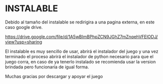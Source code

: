# INSTALABLE

Debido al tamaño del instalable se redirigira a una pagina externa, en este caso google drive.

https://drive.google.com/file/d/1A5wBImBPhpZCN9JGhZ7mZnqehVFElODJ/view?usp=sharing

El instalable es muy sencillo de usar, abrirá el instalador del juego y una vez terminado el proceso abrirá el instalador de python necesario para que el juego corra, en caso de ya tenerlo instalado se recomienda usar la version brindada pero funcionaría de igual forma.

Muchas gracias por descargar y apoyar el juego
